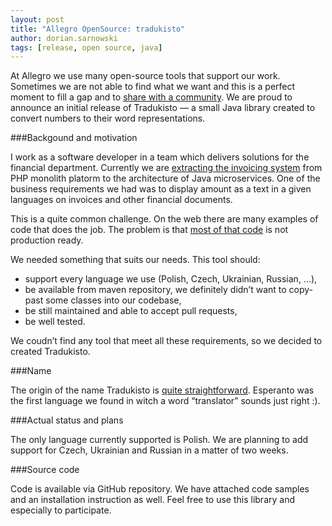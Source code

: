 ```yaml
---
layout: post
title: "Allegro OpenSource: tradukisto"
author: dorian.sarnowski
tags: [release, open source, java]
---
```


At Allegro we use many open-source tools that support our work. Sometimes we are not able to find what we want and this is a perfect moment to fill a gap and 
to [share with a community](http://allegrotech.io/open-source/). We are proud to announce an initial release of Tradukisto — a small Java library created to 
convert numbers to their word representations.

###Backgound and motivation

I work as a software developer in a team which delivers solutions for the financial department. Currently we are 
[extracting the invoicing system](http://allegrotech.io/working-with-legacy-architecture.html) from PHP monolith platorm to the architecture of Java 
microservices. One of the business requirements we had was to display amount as a text in a given languages on invoices and other financial documents.

This is a quite common challenge. On the web there are many examples of code that does the job. The problem is that 
[most of that code](http://stackoverflow.com/questions/3911966/how-to-convert-number-to-words-in-java) is not production ready. 

We needed something that suits our needs. This tool should:

+ support every language we use (Polish, Czech, Ukrainian, Russian, ...),
+ be available from maven repository, we definitely didn’t want to copy-past some classes into our codebase,
+ be still maintained and able to accept pull requests,
+ be well tested.

We coudn’t find any tool that meet all these requirements, so we decided to created Tradukisto.

###Name

The origin of the name Tradukisto is [quite straightforward](https://translate.google.com/#eo/en/tradukisto). Esperanto was the first language we found 
in witch a word “translator” sounds just right :).

###Actual status and plans

The only language currently supported is Polish. We are planning to add support for Czech, Ukrainian and Russian in a matter of two weeks.

###Source code

Code is available via GitHub repository. We have attached code samples and an installation instruction as well. Feel free to use this library and especially 
to participate.

